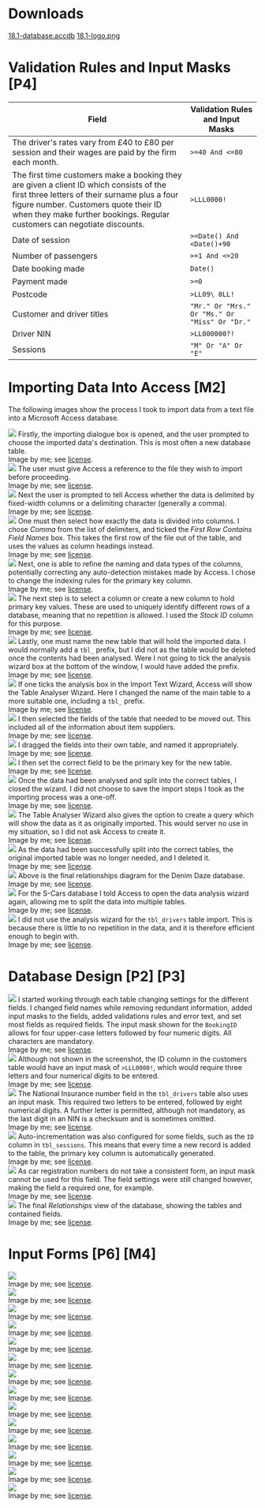 # Downloads

<div class="f">
	<a href="/btec/file/office/18.1-database.accdb">18.1-database.accdb</a>
	<a href="/btec/file/img/18.1-logo.png">18.1-logo.png</a>
</div>

# Validation Rules and Input Masks [P4]

Field | Validation Rules and Input Masks
-|-
The driver's rates vary from &pound;40 to &pound;80 per session and their wages are paid by the firm each month. | `>=40 And <=80`
The first time customers make a booking they are given a client ID which consists of the first three letters of their surname plus a four figure number. Customers quote their ID when they make further bookings. Regular customers can negotiate discounts. | `>LLL0000!`
Date of session | `>=Date() And <Date()+90`
Number of passengers | `>=1 And <=20`
Date booking made | `Date()`
Payment made | `>=0`
Postcode | `>LL09\ 0LL!`
Customer and driver titles | `"Mr." Or "Mrs." Or "Ms." Or "Miss" Or "Dr."`
Driver NIN | `>LL000000?!`
Sessions | `"M" Or "A" Or "E"`

# Importing Data Into Access [M2]

The following images show the process I took to import data from a text file into a Microsoft Access database.

<div class="i">
	<img src="/btec/img/18.1.1.01.png">
	Firstly, the importing dialogue box is opened, and the user prompted to choose the imported data's destination. This is most often a new database table.
	<div>Image by me; see <a href="/btec/license">license</a>.</div>
</div>
<div class="i">
	<img src="/btec/img/18.1.1.02.png">
	The user must give Access a reference to the file they wish to import before proceeding.
	<div>Image by me; see <a href="/btec/license">license</a>.</div>
</div>
<div class="i">
	<img src="/btec/img/18.1.1.03.png">
	Next the user is prompted to tell Access whether the data is delimited by fixed-width columns or a delimiting character (generally a comma).
	<div>Image by me; see <a href="/btec/license">license</a>.</div>
</div>
<div class="i">
	<img src="/btec/img/18.1.1.04.png">
	One must then select how exactly the data is divided into columns. I chose <em>Comma</em> from the list of delimiters, and ticked the <em>First Row Contains Field Names</em> box. This takes the first row of the file out of the table, and uses the values as column headings instead.
	<div>Image by me; see <a href="/btec/license">license</a>.</div>
</div>
<div class="i">
	<img src="/btec/img/18.1.1.05.png">
	Next, one is able to refine the naming and data types of the columns, potentially correcting any auto-detection mistakes made by Access. I chose to change the indexing rules for the primary key column.
	<div>Image by me; see <a href="/btec/license">license</a>.</div>
</div>
<div class="i">
	<img src="/btec/img/18.1.1.06.png">
	The next step is to select a column or create a new column to hold primary key values. These are used to uniquely identify different rows of a database, meaning that no repetition is allowed. I used the <em>Stock ID</em> column for this purpose.
	<div>Image by me; see <a href="/btec/license">license</a>.</div>
</div>
<div class="i">
	<img src="/btec/img/18.1.1.07.png">
	Lastly, one must name the new table that will hold the imported data. I would normally add a <code>tbl_</code> prefix, but I did not as the table would be deleted once the contents had been analysed. Were I not going to tick the analysis wizard box at the bottom of the window, I would have added the prefix.
	<div>Image by me; see <a href="/btec/license">license</a>.</div>
</div>
<div class="i">
	<img src="/btec/img/18.1.1.08.png">
	If one ticks the analysis box in the Import Text Wizard, Access will show the Table Analyser Wizard. Here I changed the name of the main table to a more suitable one, including a <code>tbl_</code> prefix.
	<div>Image by me; see <a href="/btec/license">license</a>.</div>
</div>
<div class="i">
	<img src="/btec/img/18.1.1.09.png">
	I then selected the fields of the table that needed to be moved out. This included all of the information about item suppliers.
	<div>Image by me; see <a href="/btec/license">license</a>.</div>
</div>
<div class="i">
	<img src="/btec/img/18.1.1.10.png">
	I dragged the fields into their own table, and named it appropriately.
	<div>Image by me; see <a href="/btec/license">license</a>.</div>
</div>
<div class="i">
	<img src="/btec/img/18.1.1.11.png">
	I then set the correct field to be the primary key for the new table.
	<div>Image by me; see <a href="/btec/license">license</a>.</div>
</div>
<div class="i">
	<img src="/btec/img/18.1.1.12.png">
	Once the data had been analysed and split into the correct tables, I closed the wizard. I did not choose to save the import steps I took as the importing process was a one-off.
	<div>Image by me; see <a href="/btec/license">license</a>.</div>
</div>
<div class="i">
	<img src="/btec/img/18.1.1.13.png">
	The Table Analyser Wizard also gives the option to create a query which will show the data as it as originally imported. This would server no use in my situation, so I did not ask Access to create it.
	<div>Image by me; see <a href="/btec/license">license</a>.</div>
</div>
<div class="i">
	<img src="/btec/img/18.1.1.14.png">
	As the data had been successfully split into the correct tables, the original imported table was no longer needed, and I deleted it.
	<div>Image by me; see <a href="/btec/license">license</a>.</div>
</div>
<div class="i">
	<img src="/btec/img/18.1.1.15.png">
	Above is the final relationships diagram for the Denim Daze database.
	<div>Image by me; see <a href="/btec/license">license</a>.</div>
</div>
<div class="i">
	<img src="/btec/img/18.1.1.16.png">
	For the S-Cars database I told Access to open the data analysis wizard again, allowing me to split the data into multiple tables.
	<div>Image by me; see <a href="/btec/license">license</a>.</div>
</div>
<div class="i">
	<img src="/btec/img/18.1.1.17.png">
	I did not use the analysis wizard for the <code>tbl_drivers</code> table import. This is because there is little to no repetition in the data, and it is therefore efficient enough to begin with.
	<div>Image by me; see <a href="/btec/license">license</a>.</div>
</div>

# Database Design [P2] [P3]

<div class="i">
	<img src="/btec/img/18.1.1.18.png">
	I started working through each table changing settings for the different fields. I changed field names while removing redundant information, added input masks to the fields, added validations rules and error text, and set most fields as required fields. The input mask shown for the <code>BookingID</code> allows for four upper-case letters followed by four numeric digits. All characters are mandatory.
	<div>Image by me; see <a href="/btec/license">license</a>.</div>
</div>
<div class="i">
	<img src="/btec/img/18.1.1.19.png">
	Although not shown in the screenshot, the ID column in the customers table would have an input mask of <code>>LLL0000!</code>, which would require three letters and four numerical digits to be entered.
	<div>Image by me; see <a href="/btec/license">license</a>.</div>
</div>
<div class="i">
	<img src="/btec/img/18.1.1.20.png">
	The National Insurance number field in the <code>tbl_drivers</code> table also uses an input mask. This required two letters to be entered, followed by eight numerical digits. A further letter is permitted, although not mandatory, as the last digit in an NIN is a checksum and is sometimes omitted.
	<div>Image by me; see <a href="/btec/license">license</a>.</div>
</div>
<div class="i">
	<img src="/btec/img/18.1.1.21.png">
	Auto-incrementation was also configured for some fields, such as the <code>ID</code> column in <code>tbl_sessions</code>. This means that every time a new record is added to the table, the primary key column is automatically generated. 
	<div>Image by me; see <a href="/btec/license">license</a>.</div>
</div>
<div class="i">
	<img src="/btec/img/18.1.1.22.png">
	As car registration numbers do not take a consistent form, an input mask cannot be used for this field. The field settings were still changed however, making the field a required one, for example.
	<div>Image by me; see <a href="/btec/license">license</a>.</div>
</div>
<div class="i">
	<img src="/btec/img/18.1.1.23.png">
	The final <em>Relationships</em> view of the database, showing the tables and contained fields.
	<div>Image by me; see <a href="/btec/license">license</a>.</div>
</div>

# Input Forms [P6] [M4]

<div class="i">
	<img src="/btec/img/18.1.1.24.png">
	<div>Image by me; see <a href="/btec/license">license</a>.</div>
</div>
<div class="i">
	<img src="/btec/img/18.1.1.25.png">
	<div>Image by me; see <a href="/btec/license">license</a>.</div>
</div>
<div class="i">
	<img src="/btec/img/18.1.1.26.png">
	<div>Image by me; see <a href="/btec/license">license</a>.</div>
</div>
<div class="i">
	<img src="/btec/img/18.1.1.27.png">
	<div>Image by me; see <a href="/btec/license">license</a>.</div>
</div>
<div class="i">
	<img src="/btec/img/18.1.1.28.png">
	<div>Image by me; see <a href="/btec/license">license</a>.</div>
</div>
<div class="i">
	<img src="/btec/img/18.1.1.29.png">
	<div>Image by me; see <a href="/btec/license">license</a>.</div>
</div>
<div class="i">
	<img src="/btec/img/18.1.1.30.png">
	<div>Image by me; see <a href="/btec/license">license</a>.</div>
</div>
<div class="i">
	<img src="/btec/img/18.1.1.31.png">
	<div>Image by me; see <a href="/btec/license">license</a>.</div>
</div>
<div class="i">
	<img src="/btec/img/18.1.1.32.png">
	<div>Image by me; see <a href="/btec/license">license</a>.</div>
</div>
<div class="i">
	<img src="/btec/img/18.1.1.33.png">
	<div>Image by me; see <a href="/btec/license">license</a>.</div>
</div>
<div class="i">
	<img src="/btec/img/18.1.1.34.png">
	<div>Image by me; see <a href="/btec/license">license</a>.</div>
</div>
<div class="i">
	<img src="/btec/img/18.1.1.35.png">
	<div>Image by me; see <a href="/btec/license">license</a>.</div>
</div>
<div class="i">
	<img src="/btec/img/18.1.1.36.png">
	<div>Image by me; see <a href="/btec/license">license</a>.</div>
</div>
<div class="i">
	<img src="/btec/img/18.1.1.37.png">
	<div>Image by me; see <a href="/btec/license">license</a>.</div>
</div>
